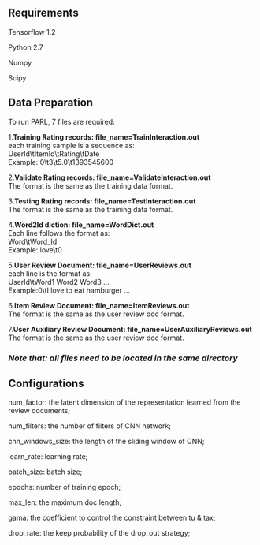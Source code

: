 ## Requirements

Tensorflow 1.2

Python 2.7

Numpy

Scipy

## Data Preparation
To run PARL, 7 files are required: 

1.**Training Rating records: file_name=TrainInteraction.out**  
each training sample is a sequence as:  
UserId\tItemId\tRating\tDate  
Example: 0\t3\t5.0\t1393545600  

2.**Validate Rating records: file_name=ValidateInteraction.out**  
The format is the same as the training data format.  

3.**Testing Rating records: file_name=TestInteraction.out**  
The format is the same as the training data format.  

4.**Word2Id diction: file_name=WordDict.out**  
Each line follows the format as:  
Word\tWord_Id  
Example: love\t0  

5.**User Review Document: file_name=UserReviews.out**  
each line is the format as:  
UserId\tWord1 Word2 Word3 …  
Example:0\tI love to eat hamburger …  

6.**Item Review Document: file_name=ItemReviews.out**  
The format is the same as the user review doc format.  

7.**User Auxiliary Review Document: file_name=UserAuxiliaryReviews.out**  
The format is the same as the user review doc format.  

### ***Note that: all files need to be located in the same directory***

## Configurations
num_factor: the latent dimension of the representation learned from the review documents;

num_filters: the number of filters of CNN network;

cnn_windows_size: the length of the sliding window of CNN;

learn_rate: learning rate;

batch_size: batch size;

epochs: number of training epoch;

max_len: the maximum doc length;

gama: the coefficient to control the constraint between tu & tax;

drop_rate: the keep probability of the drop_out strategy;
